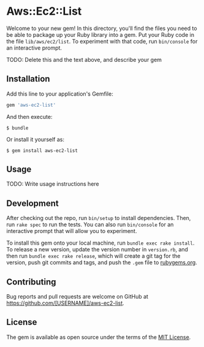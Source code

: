 # Aws::Ec2::List

Welcome to your new gem! In this directory, you'll find the files you need to be able to package up your Ruby library into a gem. Put your Ruby code in the file `lib/aws/ec2/list`. To experiment with that code, run `bin/console` for an interactive prompt.

TODO: Delete this and the text above, and describe your gem

## Installation

Add this line to your application's Gemfile:

```ruby
gem 'aws-ec2-list'
```

And then execute:

    $ bundle

Or install it yourself as:

    $ gem install aws-ec2-list

## Usage

TODO: Write usage instructions here

## Development

After checking out the repo, run `bin/setup` to install dependencies. Then, run `rake spec` to run the tests. You can also run `bin/console` for an interactive prompt that will allow you to experiment.

To install this gem onto your local machine, run `bundle exec rake install`. To release a new version, update the version number in `version.rb`, and then run `bundle exec rake release`, which will create a git tag for the version, push git commits and tags, and push the `.gem` file to [rubygems.org](https://rubygems.org).

## Contributing

Bug reports and pull requests are welcome on GitHub at https://github.com/[USERNAME]/aws-ec2-list.


## License

The gem is available as open source under the terms of the [MIT License](http://opensource.org/licenses/MIT).

